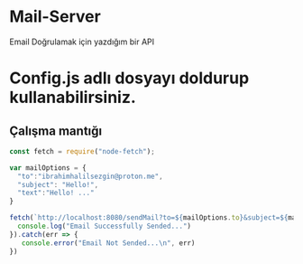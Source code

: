 # Mail-Server
Email Doğrulamak için yazdığım bir API

# Config.js adlı dosyayı doldurup kullanabilirsiniz.
## Çalışma mantığı
```js
const fetch = require("node-fetch");

var mailOptions = {
  "to":"ibrahimhalilsezgin@proton.me",
  "subject": "Hello!",
  "text":"Hello! ..."  
}

fetch(`http://localhost:8080/sendMail?to=${mailOptions.to}&subject=${mailOptins.subject}&text=${mailOptions.text}`).then(res => {
  console.log("Email Successfully Sended...")
}).catch(err => {
   console.error("Email Not Sended...\n", err)
})
```
